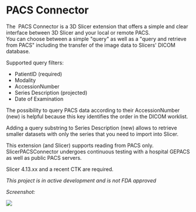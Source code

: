 # PACS Connector

The  PACS Connector is a 3D Slicer extension that offers a simple and clear interface between 3D Slicer and your local or remote PACS.  
You can choose between a simple "query" as well as a "query and retrieve from PACS" including the transfer of the image data to Slicers' DICOM database.

Supported query filters:

*   PatientID (required)
*   Modality
*   AccessionNumber
*   Series Description (projected)
*   Date of Examination

The possibility to query PACS data according to their AccessionNumber (new) is helpful because this key identifies the order in the DICOM worklist. 

Adding a query substring to Series Description (new) allows to retrieve smaller datasets with only the series that you need to import into Slicer.   

This extension (and Slicer) supports reading from PACS only. SlicerPACSConnector undergoes continuous testing with a hospital GEPACS as well as public PACS servers.  

Slicer 4.13.xx and a recent CTK are required.

_This project is in active development and is not FDA approved_

_Screenshot:_

![](https://user-images.githubusercontent.com/18140094/127771219-393deea0-c531-4592-bd1f-0a988a55f400.png)
